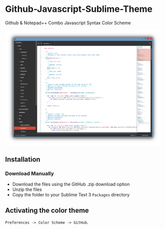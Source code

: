 # Github-Javascript-Sublime-Theme
Github &amp; Notepad++ Combo Javascript Syntax Color Scheme

![Github-Javascript-Sublime-Theme](https://raw.githubusercontent.com/felixmaier/Github-Javascript-Sublime-Theme/master/preview.png)

## Installation

### Download Manually

* Download the files using the GitHub .zip download option
* Unzip the files
* Copy the folder to your Sublime Text 3 `Packages` directory

## Activating the color theme

`Preferences -> Color Scheme -> GitHub`.
